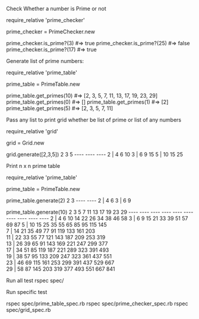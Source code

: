 Check Whether a number is Prime or not

  require_relative 'prime_checker'

  prime_checker = PrimeChecker.new

  prime_checker.is_prime?(3) #=> true
  prime_checker.is_prime?(25) #=> false
  prime_checker.is_prime?(17) #=> true

Generate list of prime numbers:

  require_relative 'prime_table'

  prime_table = PrimeTable.new

  prime_table.get_primes(10)
  #=> [2, 3, 5, 7, 11, 13, 17, 19, 23, 29]
  prime_table.get_primes(0)
  #=> []
  prime_table.get_primes(1)
  #=> [2]
  prime_table.get_primes(5)
  #=> [2, 3, 5, 7, 11]

Pass any list to print grid whether be list of prime or list of any numbers

  require_relative 'grid'

  grid = Grid.new

  grid.generate([2,3,5])
      2    3    5
      ---- ---- ----
  2  | 4    6    10
  3  | 6    9    15
  5  | 10   15   25

Print n x n prime table

  require_relative 'prime_table'

  prime_table = PrimeTable.new

  prime_table.generate(2)
      2    3
      ---- ----
  2  | 4    6
  3  | 6    9  


  prime_table.generate(10)
       2    3    5    7    11   13   17   19   23   29
       ---- ---- ---- ---- ---- ---- ---- ---- ---- ----
  2  | 4    6    10   14   22   26   34   38   46   58
  3  | 6    9    15   21   33   39   51   57   69   87
  5  | 10   15   25   35   55   65   85   95   115  145  
  7  | 14   21   35   49   77   91   119  133  161  203  
  11 | 22   33   55   77   121  143  187  209  253  319  
  13 | 26   39   65   91   143  169  221  247  299  377  
  17 | 34   51   85   119  187  221  289  323  391  493  
  19 | 38   57   95   133  209  247  323  361  437  551  
  23 | 46   69   115  161  253  299  391  437  529  667  
  29 | 58   87   145  203  319  377  493  551  667  841  


Run all test
  rspec spec/

Run specific test

  rspec spec/prime_table_spec.rb
  rspec spec/prime_checker_spec.rb
  rspec spec/grid_spec.rb
